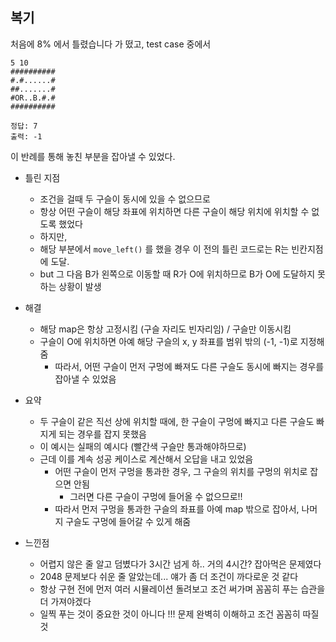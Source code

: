 ## 복기

처음에 8% 에서 틀렸습니다 가 떴고,
test case 중에서 

```
5 10
##########
#.#......#
##.......#
#OR..B.#.#
##########

정답: 7
출력: -1
```

이 반례를 통해 놓친 부분을 잡아낼 수 있었다.


* 틀린 지점
  * 조건을 걸때 두 구슬이 동시에 있을 수 없으므로
  * 항상 어떤 구슬이 해당 좌표에 위치하면 다른 구슬이 해당 위치에 위치할 수 없도록 했었다
  * 하지만,
  * 해당 부분에서 ```move_left()``` 를 했을 경우 이 전의 틀린 코드로는 R는 빈칸지점에 도달.
  * but 그 다음 B가 왼쪽으로 이동할 때 R가 O에 위치하므로 B가 O에 도달하지 못하는 상황이 발생

* 해결
  * 해당 map은 항상 고정시킴 (구슬 자리도 빈자리임) / 구슬만 이동시킴
  * 구슬이 O에 위치하면 아예 해당 구슬의 x, y 좌표를 범위 밖의 (-1, -1)로 지정해줌
    * 따라서, 어떤 구슬이 먼저 구멍에 빠져도 다른 구슬도 동시에 빠지는 경우를 잡아낼 수 있었음


* 요약
  * 두 구슬이 같은 직선 상에 위치할 때에, 한 구슬이 구멍에 빠지고 다른 구슬도 빠지게 되는 경우를 잡지 못했음
  * 이 예시는 실패의 예시다 (빨간색 구슬만 통과해야하므로)
  * 근데 이를 계속 성공 케이스로 계산해서 오답을 내고 있었음
    * 어떤 구슬이 먼저 구멍을 통과한 경우, 그 구슬의 위치를 구멍의 위치로 잡으면 안됨
      * 그러면 다른 구슬이 구멍에 들어올 수 없으므로!!
    * 따라서 먼저 구멍을 통과한 구슬의 좌표를 아예 map 밖으로 잡아서, 나머지 구슬도 구멍에 들어갈 수 있게 해줌


* 느낀점
  * 어렵지 않은 줄 알고 덤볐다가 3시간 넘게 하.. 거의 4시간? 잡아먹은 문제였다
  * 2048 문제보다 쉬운 줄 알았는데... 얘가 좀 더 조건이 까다로운 것 같다
  * 항상 구현 전에 먼저 여러 시뮬레이션 돌려보고 조건 써가며 꼼꼼히 푸는 습관을 더 가져야겠다
  * 일찍 푸는 것이 중요한 것이 아니다 !!! 문제 완벽히 이해하고 조건 꼼꼼히 따질 것